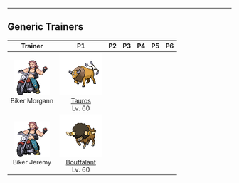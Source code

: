 ---

## Generic Trainers</h3>

| Trainer | P1 | P2 | P3 | P4 | P5 | P6 |
|:-------:|:--:|:--:|:--:|:--:|:--:|:--:|
| ![Biker Morgann](../../assets/trainers/biker.png)<br>Biker Morgann | ![Tauros](../../assets/sprites/tauros/front.png)<br>[Tauros](../../pokemon/tauros.md/)<br>Lv. 60 |
| ![Biker Jeremy](../../assets/trainers/biker.png)<br>Biker Jeremy | ![Bouffalant](../../assets/sprites/bouffalant/front.png)<br>[Bouffalant](../../pokemon/bouffalant.md/)<br>Lv. 60 |

